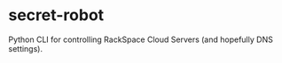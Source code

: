 secret-robot
============

Python CLI for controlling RackSpace Cloud Servers (and hopefully DNS settings).